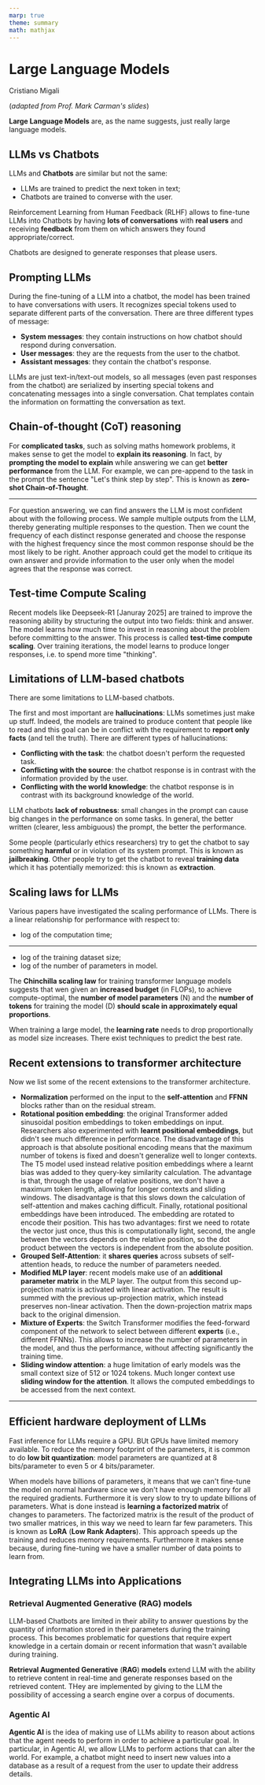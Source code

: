 ```yaml
---
marp: true
theme: summary
math: mathjax
---
```

# Large Language Models

<div class="author">

Cristiano Migali

</div>

<div class="centered-definition-expression">

(_adapted from Prof. Mark Carman's slides_)

</div>

**Large Language Models** are, as the name suggests, just really large language models.

## LLMs vs Chatbots

LLMs and **Chatbots** are similar but not the same:
- LLMs are trained to predict the next token in text;
- Chatbots are trained to converse with the user.

Reinforcement Learning from Human Feedback (RLHF) allows to fine-tune LLMs into Chatbots by having **lots of conversations** with **real users** and receiving **feedback** from them on which answers they found appropriate/correct.

Chatbots are designed to generate responses that please users.

## Prompting LLMs

During the fine-tuning of a LLM into a chatbot, the model has been trained to have conversations with users. It recognizes special tokens used to separate different parts of the conversation.
There are three different types of message:
- **System messages**: they contain instructions on how chatbot should respond during conversation.
- **User messages**: they are the requests from the user to the chatbot.
- **Assistant messages**: they contain the chatbot's response.

LLMs are just text-in/text-out models, so all messages (even past responses from the chatbot) are serialized by inserting special tokens and concatenating messages into a single conversation. Chat templates contain the information on formatting the conversation as text.

## Chain-of-thought (CoT) reasoning

For **complicated tasks**, such as solving maths homework problems, it makes sense to get the model to **explain its reasoning**. In fact, by **prompting the model to explain** while answering we can get **better performance** from the LLM. For example, we can pre-append to the task in the prompt the sentence "Let's think step by step". This is known as **zero-shot Chain-of-Thought**.

---

For question answering, we can find answers the LLM is most confident about with the following process. We sample multiple outputs from the LLM, thereby generating multiple responses to the question. Then we count the frequency of each distinct response generated and choose the response with the highest frequency since the most common response should be the most likely to be right. Another approach could get the model to critique its own answer and provide information to the user only when the model agrees that the response was correct.

## Test-time Compute Scaling

Recent models like Deepseek-R1 [Januray 2025] are trained to improve the reasoning ability by structuring the output into two fields: think and answer. The model learns how much time to invest in reasoning about the problem before committing to the answer.
This process is called **test-time compute scaling**. Over training iterations, the model learns to produce longer responses, i.e. to spend more time "thinking".

## Limitations of LLM-based chatbots

There are some limitations to LLM-based chatbots.

The first and most important are **hallucinations**: LLMs sometimes just make up stuff. Indeed, the models are trained to produce content that people like to read and this goal can be in conflict with the requirement to **report only facts** (and tell the truth). There are different types of hallucinations:
- **Conflicting with the task**: the chatbot doesn't perform the requested task.
- **Conflicting with the source**: the chatbot response is in contrast with the information provided by the user.
- **Conflicting with the world knowledge**: the chatbot response is in contrast with its background knowledge of the world.

LLM chatbots **lack of robustness**: small changes in the prompt can cause big changes in the performance on some tasks. In general, the better written (clearer, less ambiguous) the prompt, the better the performance.

Some people (particularly ethics researchers) try to get the chatbot to say something **harmful** or in violation of its system prompt. This is known as **jailbreaking**.
Other people try to get the chatbot to reveal **training data** which it has potentially memorized: this is known as **extraction**.

## Scaling laws for LLMs

Various papers have investigated the scaling performance of LLMs. There is a linear relationship for performance with respect to:
- log of the computation time;

---

- log of the training dataset size;
- log of the number of parameters in model.

The **Chinchilla scaling law** for training transformer language models suggests that wen given an **increased budget** (in FLOPs), to achieve compute-optimal, the **number of model parameters** (N) and the **number of tokens** for training the model (D) **should scale in approximately equal proportions**. 

When training a large model, the **learning rate** needs to drop proportionally as model size increases. There exist techniques to predict the best rate.

## Recent extensions to transformer architecture

Now we list some of the recent extensions to the transformer architecture.
- **Normalization** performed on the input to the **self-attention** and **FFNN** blocks rather than on the residual stream.
- **Rotational position embedding**: the original Transformer added sinusoidal position embeddings to token embeddings on input. Researchers also experimented with **learnt positional embeddings**, but didn't see much difference in performance. The disadvantage of this approach is that absolute positional encoding means that the maximum number of tokens is fixed and doesn't generalize well to longer contexts. The T5 model used instead relative position embeddings where a learnt bias was added to they query-key similarity calculation. The advantage is that, through the usage of relative positions, we don't have a maximum token length, allowing for longer contexts and sliding windows. The disadvantage is that this slows down the calculation of self-attention and makes caching difficult. Finally, rotational positional embeddings have been introduced. The embedding are rotated to encode their position. This has two advantages: first we need to rotate the vector just once, thus this is computationally light, second, the angle between the vectors depends on the relative position, so the dot product between the vectors is independent from the absolute position.
- **Grouped Self-Attention**: it **shares queries** across subsets of self-attention heads, to reduce the number of parameters needed.
- **Modified MLP layer**: recent models make use of an **additional parameter matrix** in the MLP layer. The output from this second up-projection matrix is activated with linear activation. The result is summed with the previous up-projection matrix, which instead preserves non-linear activation. Then the down-projection matrix maps back to the original dimension.
- **Mixture of Experts**: the Switch Transformer modifies the feed-forward component of the network to select between different **experts** (i.e., different FFNNs). This allows to increase the number of parameters in the model, and thus the performance, without affecting significantly the training time.
- **Sliding window attention**: a huge limitation of early models was the small context size of 512 or 1024 tokens. Much longer context use **sliding window for the attention**. It allows the computed embeddings to be accessed from the next context.

---

## Efficient hardware deployment of LLMs

Fast inference for LLMs require a GPU. BUt GPUs have limited memory available. To reduce the memory footprint of the parameters, it is common to do **low bit quantization**: model parameters are quantized at 8 bits/parameter to even 5 or 4 bits/parameter.

When models have billions of parameters, it means that we can't fine-tune the model on normal hardware since we don't have enough memory for all the required gradients. Furthermore it is very slow to try to update billions of parameters. What is done instead is **learning a factorized matrix** of changes to parameters. The factorized matrix is the result of the product of two smaller matrices, in this way we need to learn far few parameters. This is known as **LoRA** (**Low Rank Adapters**). This approach speeds up the training and reduces memory requirements. Furthermore it makes sense because, during fine-tuning  we have a smaller number of data points to learn from.

## Integrating LLMs into Applications
### Retrieval Augmented Generative (RAG) models

LLM-based Chatbots are limited in their ability to answer questions by the quantity of information stored in their parameters during the training process.
This becomes problematic for questions that require expert knowledge in a certain domain or recent information that wasn't available during training.

**Retrieval Augmented Generative** (**RAG**) **models** extend LLM with the ability to retrieve content in real-time and generate responses based on the retrieved content.
THey are implemented by giving to the LLM the possibility of accessing a search engine over a corpus of documents.

### Agentic AI

**Agentic AI** is the idea of making use of LLMs ability to reason about actions that the agent needs to perform in order to achieve a particular goal. In particular, in Agentic AI, we allow LLMs to perform actions that can alter the world. For example, a chatbot might need to insert new values into a database as a result of a request from the user to update their address details.
